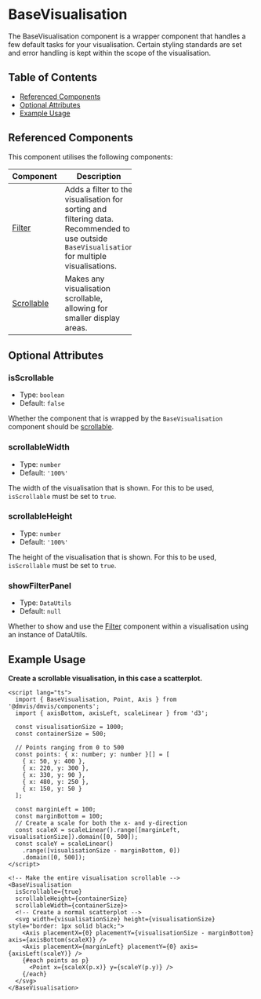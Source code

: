 # BaseVisualisation

The BaseVisualisation component is a wrapper component that handles a few default tasks for your visualisation. Certain styling standards are set and error handling is kept within the scope of the visualisation.

## Table of Contents

- [Referenced Components](#referenced-components)
- [Optional Attributes](#optional-attributes)
- [Example Usage](#example-usage)

## Referenced Components

This component utilises the following components:

<table style="width: 50%">
  <thead>
    <tr>
      <th style="width: 20%;">Component</th>
      <th style="width: 80%;">Description</th>
    </tr>
  </thead>
  <tbody>
    <tr>
      <td><a href="#/components/Filter.md">Filter</a></td>
      <td>Adds a filter to the visualisation for sorting and filtering data. Recommended to use outside <code>BaseVisualisation</code> for multiple visualisations.</td>
    </tr>
    <tr>
      <td><a href="#/components/Scrollable.md">Scrollable</a></td>
      <td>Makes any visualisation scrollable, allowing for smaller display areas.</td>
    </tr>
  </tbody>
</table>

## Optional Attributes

### isScrollable

- Type: `boolean`
- Default: `false`

Whether the component that is wrapped by the `BaseVisualisation` component should be [scrollable](components/Scrollable.md).

### scrollableWidth

- Type: `number`
- Default: `'100%'`

The width of the visualisation that is shown. For this to be used, `isScrollable` must be set to `true`.

### scrollableHeight

- Type: `number`
- Default: `'100%'`

The height of the visualisation that is shown. For this to be used, `isScrollable` must be set to `true`.

### showFilterPanel

- Type: `DataUtils`
- Default: `null`

Whether to show and use the [Filter](components/Filter.md) component within a visualisation using an instance of DataUtils.

## Example Usage

<b>Create a scrollable visualisation, in this case a scatterplot. </b>

```svelte
<script lang="ts">
  import { BaseVisualisation, Point, Axis } from '@dmvis/dmvis/components';
  import { axisBottom, axisLeft, scaleLinear } from 'd3';

  const visualisationSize = 1000;
  const containerSize = 500;

  // Points ranging from 0 to 500
  const points: { x: number; y: number }[] = [
    { x: 50, y: 400 },
    { x: 220, y: 300 },
    { x: 330, y: 90 },
    { x: 480, y: 250 },
    { x: 150, y: 50 }
  ];

  const marginLeft = 100;
  const marginBottom = 100;
  // Create a scale for both the x- and y-direction
  const scaleX = scaleLinear().range([marginLeft, visualisationSize]).domain([0, 500]);
  const scaleY = scaleLinear()
    .range([visualisationSize - marginBottom, 0])
    .domain([0, 500]);
</script>

<!-- Make the entire visualisation scrollable -->
<BaseVisualisation
  isScrollable={true}
  scrollableHeight={containerSize}
  scrollableWidth={containerSize}>
  <!-- Create a normal scatterplot -->
  <svg width={visualisationSize} height={visualisationSize} style="border: 1px solid black;">
    <Axis placementX={0} placementY={visualisationSize - marginBottom} axis={axisBottom(scaleX)} />
    <Axis placementX={marginLeft} placementY={0} axis={axisLeft(scaleY)} />
    {#each points as p}
      <Point x={scaleX(p.x)} y={scaleY(p.y)} />
    {/each}
  </svg>
</BaseVisualisation>
```
